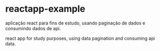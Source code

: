 # reactapp-example

aplicação react para fins de estudo, usando paginação de dados e consumindo dados de api.

react app for study purposes, using data pagination and consuming api data.
